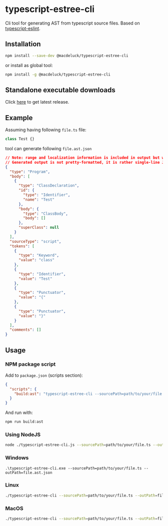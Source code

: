 # typescript-estree-cli
Cli tool for generating AST from typescript source files. Based on [typescript-eslint](https://github.com/typescript-eslint/typescript-eslint#readme).

## Installation

``` sh
npm install --save-dev @macdeluck/typescript-estree-cli
```

or install as global tool:

``` sh
npm install -g @macdeluck/typescript-estree-cli
```

## Standalone executable downloads

Click [here](https://github.com/macdeluck/typescript-estree-cli/releases/latest) to get latest release.

## Example

Assuming having following `file.ts` file:

``` ts
class Test {}
```

tool can generate following `file.ast.json`

``` json
// Note: range and localization information is included in output but were removed from example below for readability
// Generated output is not pretty-formatted, it is rather single-line JSON
{
  "type": "Program",
  "body": [
    {
      "type": "ClassDeclaration",
      "id": {
        "type": "Identifier",
        "name": "Test"
      },
      "body": {
        "type": "ClassBody",
        "body": []
      },
      "superClass": null
    }
  ],
  "sourceType": "script",
  "tokens": [
    {
      "type": "Keyword",
      "value": "class"
    },
    {
      "type": "Identifier",
      "value": "Test"
    },
    {
      "type": "Punctuator",
      "value": "{"
    },
    {
      "type": "Punctuator",
      "value": "}"
    }
  ],
  "comments": []
}
```

## Usage

### NPM package script

Add to `package.json` (scripts section):
``` json
{
  "scripts": {
    "build:ast": "typescript-estree-cli --sourcePath=path/to/your/file.ts --outPath=file.ast.json"
  }
}
```

And run with:
``` sh
npm run build:ast
```

### Using NodeJS
``` sh
node ./typescript-estree-cli.js --sourcePath=path/to/your/file.ts --outPath=file.ast.json
```

### Windows
``` pwsh
.\typescript-estree-cli.exe --sourcePath=path/to/your/file.ts --outPath=file.ast.json
```

### Linux
``` sh
./typescript-estree-cli --sourcePath=path/to/your/file.ts --outPath=file.ast.json
```

### MacOS
``` sh
./typescript-estree-cli --sourcePath=path/to/your/file.ts --outPath=file.ast.json
```